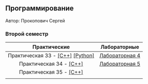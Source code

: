 ## Программирование

Автор: Прокопович Сергей
### Второй семестр

|  Практические   | Лабораторные |
|:-----------------------:|:---------------------:|
| Практическая 33 - [[C++]](./Practice/33/C++/) [[Python]](./Practice/33/Python/) | [Лабораторная 4](./Lab/04) |
|   Практическая 34 - [[C++]](./Practice/34/C++/)   | [Лабораторная 5](./Lab/04)     |
|Практическая 35 - [[C++]](./Practice/35/C++/)||
|||

